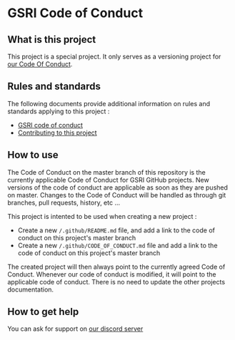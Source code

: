 # GSRI Code of Conduct

## What is this project

This project is a special project. It only serves as a versioning project for [our Code Of Conduct](https://github.com/team-gsri/CodeOfConduct/blob/master/.github/CODE_OF_CONDUCT.md).

## Rules and standards

The following documents provide additional information on rules and standards applying to this project :

*   [GSRI code of conduct](./CODE_OF_CONDUCT.md)
*   [Contributing to this project](./CONTRIBUTING.md)

## How to use

The Code of Conduct on the master branch of this repository is the currently applicable Code of Conduct for GSRI GitHub projects. New versions of the code of conduct are applicable as soon as they are pushed on master. Changes to the Code of Conduct will be handled as through git branches, pull requests, history, etc ...

This project is intented to be used when creating a new project :

*   Create a new `/.github/README.md` file, and add a link to the code of conduct on this project's master branch
*   Create a new `/.github/CODE_OF_CONDUCT.md` file and add a link to the code of conduct on this project's master branch

The created project will then always point to the currently agreed Code of Conduct. Whenever our code of conduct is modified, it will point to the applicable code of conduct. There is no need to update the other projects documentation.

## How to get help

You can ask for support on [our discord server](https://discord.gg/bhMn4jd)
